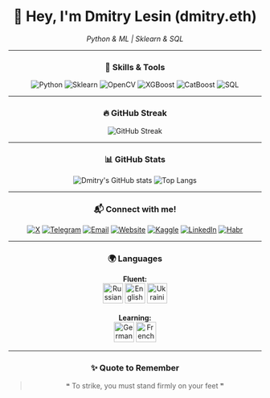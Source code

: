 <div align="center">

# 👋 Hey, I'm **Dmitry Lesin** (dmitry.eth) 
*Python & ML | Sklearn & SQL*

---

### 🧰 Skills & Tools

<div>
  <img src="https://img.shields.io/badge/Python-3776AB?style=for-the-badge&logo=python&logoColor=white" alt="Python"/>
  <img src="https://img.shields.io/badge/Scikit--Learn-F7931E?style=for-the-badge&logo=scikit-learn&logoColor=white" alt="Sklearn"/>
  <img src="https://img.shields.io/badge/OpenCV-5C3EE8?style=for-the-badge&logo=opencv&logoColor=white" alt="OpenCV"/>
  <img src="https://img.shields.io/badge/XGBoost-0072C6?style=for-the-badge&logo=chartdotjs&logoColor=white" alt="XGBoost"/>
  <img src="https://img.shields.io/badge/CatBoost-FFCC00?style=for-the-badge&logo=data:image/svg+xml;base64,PHN2ZyBmaWxsPSIjMDAwMDAwIiB2aWV3Qm94PSIwIDAgMjQgMjQiIHhtbG5zPSJodHRwOi8vd3d3LnczLm9yZy8yMDAwL3N2ZyI+PHJlY3Qgd2lkdGg9IjI0IiBoZWlnaHQ9IjI0IiBmaWxsPSJub25lIi8+PHBhdGggZD0iTTEyIDJDNi40OCAyIDIgNi40OCAyIDEyczQuNDggMTAgMTAgMTAgMTAtNC40OCAxMC0xMFMxNy41MiAyIDEyIDJ6bTAgMThjLTQuNDIgMC04LTMuNTgtOC04czMuNTgtOCA4LTggOCAzLjU4IDggOC0zLjU4IDgtOCA4eiIvPjwvc3ZnPg==" alt="CatBoost"/>
  <img src="https://img.shields.io/badge/SQL-003B57?style=for-the-badge&logo=sqlite&logoColor=white" alt="SQL"/>
</div>

---

### 🔥 GitHub Streak

![GitHub Streak](https://github-readme-streak-stats.herokuapp.com/?user=dmitrylesin-official&theme=tokyonight&hide_border=true)

---

### 📊 GitHub Stats

![Dmitry's GitHub stats](https://github-readme-stats.vercel.app/api?username=dmitrylesin-official&show_icons=true&theme=tokyonight&hide_border=true)
![Top Langs](https://github-readme-stats.vercel.app/api/top-langs/?username=dmitrylesin-official&layout=compact&theme=tokyonight&hide_border=true)

---

### 📬 Connect with me!

<a href="https://x.com/dmitry_lesin"><img src="https://img.shields.io/badge/Twitter-000000?style=for-the-badge&logo=x&logoColor=white" alt="X"/></a>
<a href="https://t.me/lesin_official"><img src="https://img.shields.io/badge/Telegram-26A5E4?style=for-the-badge&logo=telegram&logoColor=white" alt="Telegram"/></a>
<a href="mailto:dmitrylesin.official@gmail.com"><img src="https://img.shields.io/badge/Email-D44638?style=for-the-badge&logo=gmail&logoColor=white" alt="Email"/></a>
<a href="https://dmitry-eth.netlify.app"><img src="https://img.shields.io/badge/Website-4285F4?style=for-the-badge&logo=google-chrome&logoColor=white" alt="Website"/></a>
<a href="https://www.kaggle.com/dmitrylesin"><img src="https://img.shields.io/badge/Kaggle-20BEFF?style=for-the-badge&logo=kaggle&logoColor=white" alt="Kaggle"/></a>
<a href="https://www.linkedin.com/in/dmitry-lesin-295880368/"><img src="https://img.shields.io/badge/LinkedIn-0077B5?style=for-the-badge&logo=linkedin&logoColor=white" alt="LinkedIn"/></a>
<a href="https://habr.com/ru/users/dmitry_eth/"><img src="https://img.shields.io/badge/Habr-65A3BE?style=for-the-badge&logo=habr&logoColor=white" alt="Habr"/></a>

---

### 🌍 Languages

<div align="center">
  <strong>Fluent:</strong><br>
  <img src="https://flagcdn.com/w40/ru.png" width="40" title="Russian" alt="Russian"/>
  <img src="https://flagcdn.com/w40/us.png" width="40" title="English" alt="English"/>
  <img src="https://flagcdn.com/w40/ua.png" width="40" title="Ukrainian" alt="Ukrainian"/>
  <br><br>
  <strong>Learning:</strong><br>
  <img src="https://flagcdn.com/w40/de.png" width="40" title="German (Learning)" alt="German"/>
  <img src="https://flagcdn.com/w40/fr.png" width="40" title="French (Learning)" alt="French"/>
</div>


---

### ✨ Quote to Remember

> ❝ To strike, you must stand firmly on your feet ❞  

</div>
